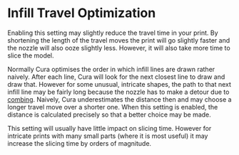 Infill Travel Optimization
====
Enabling this setting may slightly reduce the travel time in your print. By shortening the length of the travel moves the print will go slightly faster and the nozzle will also ooze slightly less. However, it will also take more time to slice the model.

Normally Cura optimises the order in which infill lines are drawn rather naively. After each line, Cura will look for the next closest line to draw and draw that. However for some unusual, intricate shapes, the path to that next infill line may be fairly long because the nozzle has to make a detour due to [combing](travel/retraction_combing.md). Naively, Cura underestimates the distance then and may choose a longer travel move over a shorter one. When this setting is enabled, the distance is calculated precisely so that a better choice may be made.

This setting will usually have little impact on slicing time. However for intricate prints with many small parts (where it is most useful) it may increase the slicing time by orders of magnitude.